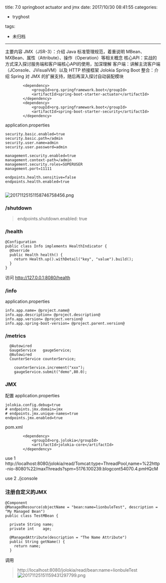 title: 7.0 springboot actuator and jmx
date: 2017/10/30 08:41:55
categories:
 - tryghost

tags:
 - 未归档 



---

主要内容
JMX（JSR-3）：介绍 Java 标准管理规范，着重说明 MBean、MXBean、属性（Attribute）、操作（Operation）等相关概念
核心API：实战的方式深入探讨服务端和客户端核心API的使用，加深理解
客户端：讲解主流客户端（JConsole、JVisualVM）以及 HTTP 桥接框架 Jolokia
Spring Boot 整合：介绍 Spring 对 JMX 的扩展支持，随后再深入探讨自动装配模块

```language-xml
        <dependency>
            <groupId>org.springframework.boot</groupId>
            <artifactId>spring-boot-starter-actuator</artifactId>
        </dependency>
        <dependency>
            <groupId>org.springframework.boot</groupId>
            <artifactId>spring-boot-starter-security</artifactId>
        </dependency>
```
application.properties

```language-bash
security.basic.enabled=true
security.basic.path=/admin
security.user.name=admin
security.user.password=admin

management.security.enabled=true
management.context-path=/admin
management.security.roles=SUPERUSER
management.port=11111

endpoints.health.sensitive=false
endpoints.health.enabled=true


```
![20171125151158746758456.png](http://img.sandseasoft.com/20171125151158746758456.png)
### /shutdown
>endpoints.shutdown.enabled: true

### /health
```language-java
@Configuration
public class Info implements HealthIndicator {
  @Override
  public Health health() {
    return Health.up().withDetail("key", "value").build();
  }
}
```
访问 http://127.0.0.1:8080/health

###  /info
application.properties
```language-bash
info.app.name= @project.name@
info.app.description= @project.description@
info.app.version= @project.version@
info.app.spring-boot-version= @project.parent.version@
```
### /metrics
```language-java
  @Autowired
  GaugeService   gaugeService;
  @Autowired
  CounterService counterService;

    counterService.increment("xxx");
    gaugeService.submit("demo",80.0);
```

### JMX
配置
application.properties
```language-bash
jolokia.config.debug=true
# endpoints.jmx.domain=jmx
# endpoints.jmx.unique-names=true
endpoints.jmx.enabled=true
```
pom.xml
```language-xml
        <dependency>
            <groupId>org.jolokia</groupId>
            <artifactId>jolokia-core</artifactId>
        </dependency>
```
use 1
http://localhost:8080/jolokia/read/Tomcat:type=ThreadPool,name=%22http-nio-8080%22/maxThreads?spm=5176.100239.blogcont54070.4.pmHQcM

use 2
./jconsole 

### 注册自定义的JMX
```language-java
@Component
@ManagedResource(objectName = "bean:name=lionbuleTest", description = "My Managed Bean")
public class TestMBean {

  private String name;
  private int    age;

  @ManagedAttribute(description = "The Name Attribute")
  public String getName() {
    return name;
  }
```
调用
>http://localhost:8080/jolokia/read/bean:name=lionbuleTest
![20171125151159431297799.png](http://img.sandseasoft.com/20171125151159431297799.png)




